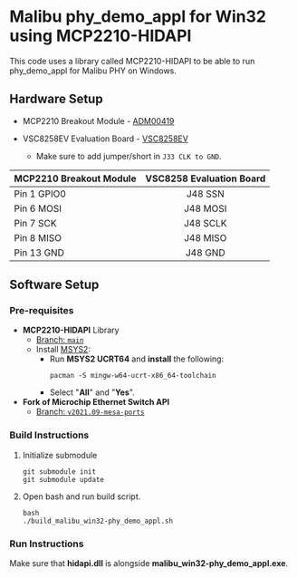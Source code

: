 # Malibu phy_demo_appl for Win32 using MCP2210-HIDAPI

This code uses a library called MCP2210-HIDAPI to be able to run 
phy_demo_appl for Malibu PHY on Windows.

## Hardware Setup
* MCP2210 Breakout Module - [ADM00419](https://www.microchip.com/en-us/development-tool/adm00419)

* VSC8258EV Evaluation Board - [VSC8258EV](https://www.microchip.com/en-us/development-tool/vsc8258ev)
    * Make sure to add jumper/short in `J33 CLK to GND`.

| MCP2210 Breakout Module  | VSC8258 Evaluation Board |
| ------------------------ |:------------------------:|
| Pin 1   GPIO0            | J48 SSN                  |
| Pin 6   MOSI             | J48 MOSI                 |
| Pin 7   SCK              | J48 SCLK                 |
| Pin 8   MISO             | J48 MISO                 |
| Pin 13  GND              | J48 GND                  |

## Software Setup
### Pre-requisites 
* __MCP2210-HIDAPI__ Library 
    * [Branch: `main`](https://github.com/joemdiente/mcp2210-hidapi)
    * Install [MSYS2](https://www.msys2.org/):
        * Run __MSYS2 UCRT64__ and __install__ the following:
            ```
            pacman -S mingw-w64-ucrt-x86_64-toolchain 
            ```
        * Select "__All__" and "__Yes__".
* __Fork of Microchip Ethernet Switch API__ 
    * [Branch: `v2021.09-mesa-ports`](https://github.com/joemdiente/mesa/tree/v2021.09-mesa-ports)

### Build Instructions
1. Initialize submodule
    ```
    git submodule init
    git submodule update
    ```
2. Open bash and run build script.
    ```
    bash
    ./build_malibu_win32-phy_demo_appl.sh
    ```

### Run Instructions 
Make sure that __hidapi.dll__ is alongside __malibu_win32-phy_demo_appl.exe__.
